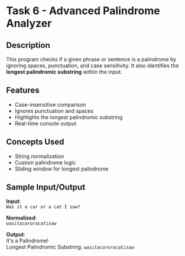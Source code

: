 # Task 6 - Advanced Palindrome Analyzer

##  Description
This program checks if a given phrase or sentence is a palindrome by ignoring spaces, punctuation, and case sensitivity. It also identifies the **longest palindromic substring** within the input.

##  Features
- Case-insensitive comparison
- Ignores punctuation and spaces
- Highlights the longest palindromic substring
- Real-time console output

##  Concepts Used
- String normalization
- Custom palindrome logic
- Sliding window for longest palindrome

##  Sample Input/Output
**Input**:  
`Was it a car or a cat I saw?`

**Normalized**:  
`wasitacaroracatisaw`

**Output**:  
 It's a Palindrome!  
 Longest Palindromic Substring: `wasitacaroracatisaw`

